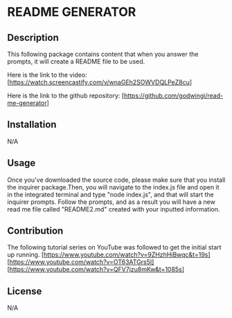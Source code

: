 
# README GENERATOR

## Description
  This following package contains content that when you answer the prompts, it will create a README file to be used. 

  Here is the link to the video: [https://watch.screencastify.com/v/wnaGEh2SOWVDQLPeZ8cu]

  Here is the link to the github repository: [https://github.com/godwingi/read-me-generator]

## Installation
  N/A

## Usage
  Once you've downloaded the source code, please make sure that you install the inquirer package.Then, you will navigate to the index.js file and open it in the integrated terminal and type "node index.js", and that will start the inquirer prompts. Follow the prompts, and as a result you will have a new read me file called "README2.md" created with your inputted information. 

## Contribution
The following tutorial series on YouTube was followed to get the initial start up running.
[https://www.youtube.com/watch?v=9ZHzhHiBwqc&t=19s]
[https://www.youtube.com/watch?v=OT63ATGrs5I]
[https://www.youtube.com/watch?v=QFV7jzu8mKw&t=1085s]

  
## License
N/A
